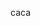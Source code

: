 caca

<!--
**mohammad-almohammad2005/mohammad-almohammad2005** is a ✨ _special_ ✨ repository because its `README.md` (this file) appears on your GitHub profile.

My name mohammad but you can call me Momo .

- 🔭 I’m currently working on hoz to use linux 🐧
- 🌱 I’m currently learning cybersecurite
- 🤔 I’m looking for help with html/python
- 📫 How to reach me:
- ✉️:mohammad.almohammad@laplateforme.io
- 😄 Pronouns: nig/her
- ⚡ Fun fact: 
-->
